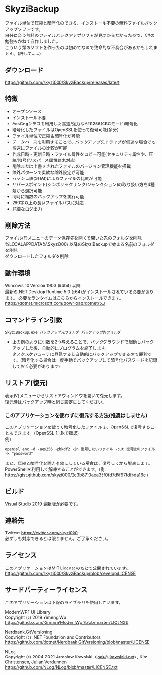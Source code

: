 # SkyziBackup
ファイル単位で圧縮と暗号化のできる、インストール不要の無料ファイルバックアップソフトです。  
自分に合う無料のファイルバックアップソフトが見つからなかったので、C#の勉強もかねて自作しました。  
こういう類のソフトを作ったのは初めてなので致命的な不具合があるかもしれません。(許して……)

## ダウンロード
https://github.com/skyzi000/SkyziBackup/releases/latest

## 特徴
- オープンソース
- インストール不要
- AesCngクラスを利用した高速/強力なAES256(CBCモード)暗号化
- 暗号化したファイルはOpenSSLを使って復号可能(多分)
- ファイル単位で圧縮＆暗号化が可能
- データベースを利用することで、バックアップ先ドライブが低速な場合でも高速にファイルの比較が可能
- 作成日時・更新日時・ファイル属性をコピー可能(セキュリティ属性や、圧縮/暗号化/スパース属性は未対応)
- 削除または上書きされたファイルのバージョン管理機能を搭載
- 除外パターンで柔軟な除外設定が可能
- ハッシュ値(SHA1)によるファイルの比較が可能
- リパースポイント(シンボリックリンク/ジャンクション)の取り扱い方を4種類から選択可能
- 同時に複数のバックアップを実行可能
- 260字以上の長いファイルパスに対応
- 詳細なログ出力

## 削除方法
ファイル(F)メニューのデータ保存先を開くで開いた先のフォルダを削除  
%LOCALAPPDATA%\Skyzi000\ 以降のSkyziBackupで始まる名前のフォルダを削除  
ダウンロードしたフォルダを削除

## 動作環境
Windows 10 Version 1903 (64bit) 以降  
最新の.NET Desktop Runtime 5.0 (x64)がインストールされている必要があります。
必要なランタイムはこちらからインストールできます。
https://dotnet.microsoft.com/download/dotnet/5.0

## コマンドライン引数
```
SkyziBackup.exe バックアップ元フォルダ バックアップ先フォルダ
```
- 上の例のように引数を2つ与えることで、バックグラウンドで起動しバックアップした後、自動的にプログラムを終了します。  
タスクスケジューラに登録すると自動的にバックアップできるので便利です。(暗号化する場合は一度手動でバックアップして暗号化パスワードを記録しておく必要があります)

## リストア(復元)
表示(V)メニューからリストアウィンドウを開いて復元します。  
復元時はバックアップ時と同じ設定にしてください。  

### このアプリケーションを使わずに復元する方法(推奨はしません)
このアプリケーションを使って暗号化したファイルは、OpenSSLで復号することもできます。(OpenSSL 1.1.1kで確認)  
例）
```
openssl enc -d -aes256 -pbkdf2 -in 復号したいファイル -out 復号後のファイル -k "password"
```
また、圧縮と暗号化を両方有効にしている場合は、復号してから解凍します。  
PowerShellを利用して解凍することができます。(例: https://gist.github.com/skyzi000/2c3b8710aea35f0fd7d5f97fdfbda16c )

## ビルド
Visual Studio 2019 最新版が必要です。

## 連絡先
Twitter: https://twitter.com/skyzi000  
必ずしも対応できるとは限りません。ご了承ください。

## ライセンス
このアプリケーションはMIT Licenseのもとで公開されています。  
https://github.com/skyzi000/SkyziBackup/blob/develop/LICENSE

## サードパーティーライセンス
このアプリケーションは下記のライブラリを使用しています。

ModernWPF UI Library  
Copyright (c) 2019 Yimeng Wu  
https://github.com/Kinnara/ModernWpf/blob/master/LICENSE

Nerdbank.GitVersioning  
Copyright (c) .NET Foundation and Contributors  
https://github.com/dotnet/Nerdbank.GitVersioning/blob/master/LICENSE

NLog  
Copyright (c) 2004-2021 Jaroslaw Kowalski &lt;jaak@jkowalski.net&gt;, Kim Christensen, Julian Verdurmen  
https://github.com/NLog/NLog/blob/master/LICENSE.txt
